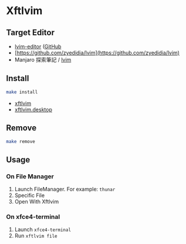 
# Xftlvim


## Target Editor

* [lvim-editor](https://lvim-editor.github.io/) ([GitHub](https://github.com/lvim-editor)
* [https://github.com/zyedidia/lvim](https://github.com/zyedidia/lvim)
* Manjaro 探索筆記 / [lvim](https://samwhelp.github.io/note-about-manjaro/read/adjustment/tool/lvim.html)



## Install

``` sh
make install
```

* [xftlvim](xftlvim)
* [xftlvim.desktop](xftlvim.desktop)

## Remove

``` sh
make remove
```

## Usage

### On File Manager

1. Launch FileManager. For example: `thunar`
2. Specific File
3. Open With Xftlvim

### On xfce4-terminal

1. Launch `xfce4-terminal`
2. Run `xftlvim file`
